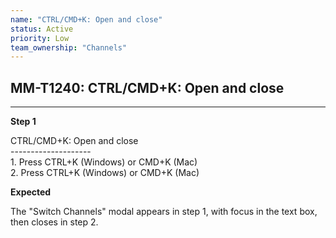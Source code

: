 ```yaml
---
name: "CTRL/CMD+K: Open and close"
status: Active
priority: Low
team_ownership: "Channels"
---
```


## MM-T1240: CTRL/CMD+K: Open and close

---

**Step 1**

CTRL/CMD+K: Open and close\
\--------------------\
1\. Press CTRL+K (Windows) or CMD+K (Mac)\
2\. Press CTRL+K (Windows) or CMD+K (Mac)

**Expected**

The "Switch Channels" modal appears in step 1, with focus in the text box, then closes in step 2.

